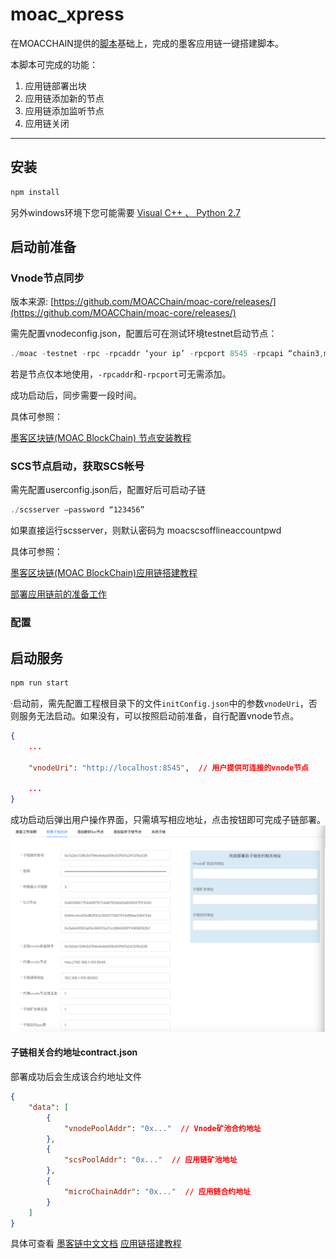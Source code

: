 # moac_xpress

在MOACCHAIN提供的[脚本](https://github.com/MOACChain/moac-core)基础上，完成的墨客应用链一键搭建脚本。

本脚本可完成的功能：
1. 应用链部署出块
2. 应用链添加新的节点
3. 应用链添加监听节点
4. 应用链关闭

---

## 安装
```javascript
npm install
```
另外windows环境下您可能需要 [Visual C++ 、 Python 2.7](https://github.com/nodejs/node-gyp#on-windows)
## 启动前准备
### Vnode节点同步
版本来源: [https://github.com/MOACChain/moac-core/releases/](https://github.com/MOACChain/moac-core/releases/)

需先配置vnodeconfig.json，配置后可在测试环境testnet启动节点：

```javascript
./moac -testnet -rpc -rpcaddr ‘your ip’ -rpcport 8545 -rpcapi “chain3,mc,net,db,personal,admin,miner,txpool”
```

若是节点仅本地使用，`-rpcaddr`和`-rpcport`可无需添加。

成功启动后，同步需要一段时间。

具体可参照：

[墨客区块链(MOAC BlockChain) 节点安装教程](https://blog.csdn.net/lyq13573221675/article/details/81078424)

### SCS节点启动，获取SCS帐号
需先配置userconfig.json后，配置好后可启动子链

```javascript
./scsserver –password “123456” 
```

如果直接运行scsserver，则默认密码为 moacscsofflineaccountpwd

具体可参照：

[墨客区块链(MOAC BlockChain)应用链搭建教程](https://blog.csdn.net/lyq13573221675/article/details/81125954)


[部署应用链前的准备工作](https://moacdocs-chn.readthedocs.io/zh_CN/latest/subchain/%E9%83%A8%E7%BD%B2%E5%AD%90%E9%93%BE%E5%89%8D%E7%9A%84%E5%87%86%E5%A4%87%E5%B7%A5%E4%BD%9C.html)

### 配置


  

## 启动服务
```javascript
npm run start
```
·启动前，需先配置工程根目录下的文件`initConfig.json`中的参数`vnodeUri`，否则服务无法启动。如果没有，可以按照启动前准备，自行配置vnode节点。
```json
{
	...

	"vnodeUri": "http://localhost:8545",  // 用户提供可连接的vnode节点
	
	...
}
```
成功启动后弹出用户操作界面，只需填写相应地址，点击按钮即可完成子链部署。
![](https://github.com/gwang74/moac_xpress/blob/master/deploy.png)

#### 子链相关合约地址contract.json
部署成功后会生成该合约地址文件
```json
{
	"data": [
		{
			"vnodePoolAddr": "0x..."  // Vnode矿池合约地址
		},
		{
			"scsPoolAddr": "0x..."  // 应用链矿池地址
		},
		{
			"microChainAddr": "0x..."  // 应用链合约地址
		}
	]
}
```

具体可查看
[墨客链中文文档](https://moacdocs-chn.readthedocs.io/zh_CN/latest/index.html)
[应用链搭建教程](https://blog.csdn.net/lyq13573221675/article/details/81125954)

